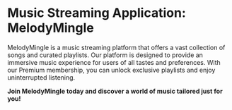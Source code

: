 # Music Streaming Application: MelodyMingle

MelodyMingle is a music streaming platform that offers a vast collection of songs and curated playlists. Our platform is designed to provide an immersive music experience for users of all tastes and preferences. 
With our Premium membership, you can unlock exclusive playlists and enjoy uninterrupted listening. 

**Join MelodyMingle today and discover a world of music tailored just for you!**
